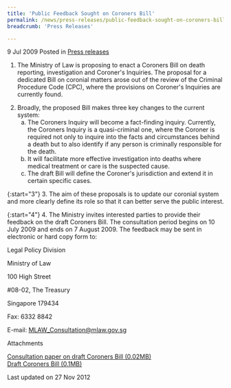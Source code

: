 ```yaml
---
title: 'Public Feedback Sought on Coroners Bill'
permalink: /news/press-releases/public-feedback-sought-on-coroners-bill
breadcrumb: 'Press Releases'

---
```



9 Jul 2009 Posted in [Press releases](/news/press-releases)


1. The Ministry of Law is proposing to enact a Coroners Bill on death reporting, investigation and Coroner's Inquiries. The proposal for a dedicated Bill on coronial matters arose out of the review of the Criminal Procedure Code (CPC), where the provisions on Coroner's Inquiries are currently found. 

<ol start="2">
<li>Broadly, the proposed Bill makes three key changes to the current system:

<ol style="list-style-type: lower-alpha">

<li>The Coroners Inquiry will become a fact-finding inquiry. Currently, the Coroners Inquiry is a quasi-criminal one, where the Coroner is required not only to inquire into the facts and circumstances behind a death but to also identify if any person is criminally responsible for the death.</li>
<li>It will facilitate more effective investigation into deaths where medical treatment or care is the suspected cause.</li>
<li>The draft Bill will define the Coroner's jurisdiction and extend it in certain specific cases.</li>
</ol>

</li>
</ol>

{:start="3"}
3. The aim of these proposals is to update our coronial system and more clearly define its role so that it can better serve the public interest.

{:start="4"}
4. The Ministry invites interested parties to provide their feedback on the draft Coroners Bill. The consultation period begins on 10 July 2009 and ends on 7 August 2009. The feedback may be sent in electronic or hard copy form to:

<p class="address-centered">Legal Policy Division</p>
<p class="address-centered">Ministry of Law</p>
<p class="address-centered">100 High Street</p>
<p class="address-centered">#08-02, The Treasury</p>
<p class="address-centered">Singapore 179434</p>
<p class="address-centered">Fax: 6332 8842</p>
<p class="address-centered">E-mail: <a href="mailto:MLAW_Consultation@mlaw.gov.sg">MLAW_Consultation@mlaw.gov.sg</a></p>


Attachments

[Consultation paper on draft Coroners Bill (0.02MB)](/files/news/press-releases/2009/07/linkclick03d5.pdf)  
[Draft Coroners Bill (0.1MB)](/files/news/press-releases/2009/07/linkclick8bfd.pdf)

<p class="right-side-updated">Last updated on 27 Nov 2012</p>
